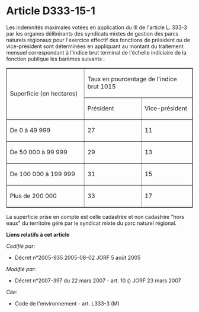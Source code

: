 # Article D333-15-1

Les indemnités maximales votées en application du III de l'article L. 333-3 par les organes délibérants des syndicats mixtes
de gestion des parcs naturels régionaux pour l'exercice effectif des fonctions de président ou de vice-président sont
déterminées en appliquant au montant du traitement mensuel correspondant à l'indice brut terminal de l'échelle indiciaire de
la fonction publique les barèmes suivants :

<table cellspacing="0" cellpadding="0" width="605" align="center" border="1">
  <tbody>
    <tr>
      <td width="270" rowspan="2">

Superficie (en hectares)

</td>
      <td width="335" colspan="2">

Taux en pourcentage de l'indice brut 1015

</td>
    </tr>
    <tr>
      <td width="182">

Président

</td>
      <td width="153">

Vice-président

</td>
    </tr>
    <tr>
      <td width="270">

De 0 à 49 999 

</td>
      <td width="182">

27

</td>
      <td width="153">

11

</td>
    </tr>
    <tr>
      <td width="270">

De 50 000 à 99 999

</td>
      <td width="182">

29

</td>
      <td width="153">

13

</td>
    </tr>
    <tr>
      <td width="270">

De 100 000 à 199 999

</td>
      <td width="182">

31

</td>
      <td width="153">

15

</td>
    </tr>
    <tr>
      <td width="270">

Plus de 200 000

</td>
      <td width="182">

33

</td>
      <td width="153">

17

</td>
    </tr>
  </tbody>
</table>

La superficie prise en compte est celle cadastrée et non cadastrée "hors eaux" du territoire géré par le syndicat mixte du
parc naturel régional.

**Liens relatifs à cet article**

_Codifié par_:

  - Décret n°2005-935 2005-08-02 JORF 5 août 2005

_Modifié par_:

  - Décret n°2007-397 du 22 mars 2007 - art. 10 () JORF 23 mars 2007

_Cite_:

  - Code de l'environnement - art. L333-3 (M)
